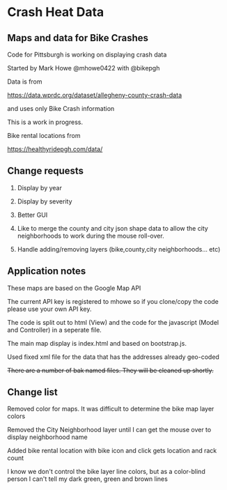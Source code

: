 # Crash Heat Data
## Maps and data for Bike Crashes
Code for Pittsburgh is working on displaying crash data

Started by Mark Howe @mhowe0422 with @bikepgh

Data is from 

https://data.wprdc.org/dataset/allegheny-county-crash-data

and uses only Bike Crash information

This is a work in progress.

Bike rental locations from

https://healthyridepgh.com/data/


## Change requests

1) Display by year

2) Display by severity

3) Better GUI

4) Like to merge the county and city json shape data to allow the city neighborhoods to work during the mouse roll-over.

5) Handle adding/removing layers (bike,county,city neighborhoods... etc)


## Application notes

These maps are based on the Google Map API

The current API key is registered to mhowe so if you clone/copy the code please use
your own API key.

The code is split out to html (View) and the code for the javascript (Model and Controller) in a seperate file.

The main map display is index.html and based on bootstrap.js.

Used fixed xml file for the data that has the addresses already geo-coded

~~There are a number of bak named files. They will be cleaned up shortly.~~

## Change list

Removed color for maps. It was difficult to determine the bike map layer colors

Removed the City Neighborhood layer until I can get the mouse over to display neighborhood name

Added bike rental location with bike icon and click gets location and rack count

I know we don't control the bike layer line colors, but as a color-blind person I can't tell my dark green, green and brown lines


